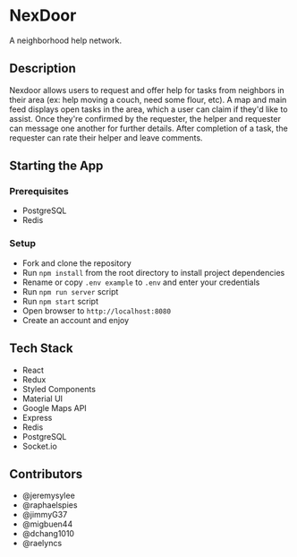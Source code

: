 # NexDoor
A neighborhood help network.

## Description
Nexdoor allows users to request and offer help for tasks from neighbors in their area (ex: help moving a couch, need some flour, etc). A map and main feed displays open tasks in the area, which a user can claim if they'd like to assist. Once they're confirmed by the requester, the helper and requester can message one another for further details. After completion of a task, the requester can rate their helper and leave comments.

## Starting the App

### Prerequisites
- PostgreSQL
- Redis

### Setup
- Fork and clone the repository
- Run `npm install` from the root directory to install project dependencies
- Rename or copy `.env example` to `.env` and enter your credentials
- Run `npm run server` script
- Run `npm start` script
- Open browser to `http://localhost:8080`
- Create an account and enjoy

## Tech Stack
- React
- Redux
- Styled Components
- Material UI
- Google Maps API
- Express
- Redis
- PostgreSQL
- Socket.io

## Contributors
- @jeremysylee
- @raphaelspies
- @jimmyG37
- @migbuen44
- @dchang1010
- @raelyncs